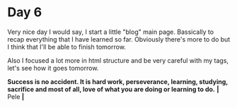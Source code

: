 # Day 6

Very nice day I would say, I start a little "blog" main page.
Bassically to recap everything that I have learned so far.
Obviously there's more to do but I think that I'll be able to finish tomorrow.

Also I focused a lot more in html structure and be very careful with my tags, 
let's see how it goes tomorrow.



**Success is no accident. It is hard work, perseverance, learning, studying, sacrifice and most of all, love of what you are doing or learning to do.**
**|** Pele **|**
